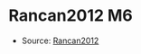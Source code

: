 <a name="material" />

# Rancan2012 M6
<script type="application/ld+json">
  {
    "@context": "https://schema.org/",
    "@type": "ChemicalSubstance",
    "http://purl.org/dc/terms/conformsTo":
      {
        "@type": "CreativeWork",
        "@id": "https://bioschemas.org/profiles/ChemicalSubstance/0.4-RELEASE/"
      },
    "@id": "https://egonw.github.io/nanowiki/nanowiki208.html#material",
    "name": "Rancan2012 M6",
    "sameAs": "http://127.0.0.1/mediawiki/index.php/Special:URIResolver/Rancan2012_M6"
  }
</script>


* Source: [Rancan2012](Rancan2012.md)
